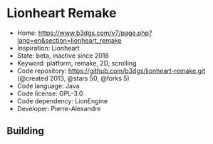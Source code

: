 # Lionheart Remake

- Home: https://www.b3dgs.com/v7/page.php?lang=en&section=lionheart_remake
- Inspiration: Lionheart
- State: beta, inactive since 2018
- Keyword: platform, remake, 2D, scrolling
- Code repository: https://github.com/b3dgs/lionheart-remake.git (@created 2013, @stars 50, @forks 5)
- Code language: Java
- Code license: GPL-3.0
- Code dependency: LionEngine
- Developer: Pierre-Alexandre

## Building
